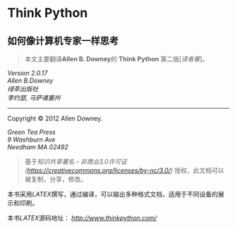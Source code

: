 # Think Python
##  如何像计算机专家一样思考

> 本文主要翻译**Allen B. Downey**的 **Think Python** 第二版[*译者著*]。

*Version 2.0.17*  
*Allen B.Downey*  
*绿茶出版社*  
*李约瑟, 马萨诸塞州*


------
Copyright © 2012 Allen Downey.

*Green Tea Press*  
*9 Washburn Ave*  
*Needham MA 02492*

> 基于*知识共享署名 - 非商业3.0许可证(https://creativecommons.org/licenses/by-nc/3.0/)* 授权，此文档可以被复制，分享，修改。

本书采用*LATEX*撰写，通过编译，可以输出多种格式文档，适用于不同设备的展示和印刷。

本书*LATEX*源码地址： *http://www.thinkpython.com/*

<!-- 
* 编辑： *Meghan Blanchette*
* 产品编辑： *Kristen Brown*
* 文字编辑： *Nan Reinhardt*
* 校对： *Amanda Kersey*
* 索引： *Allen Downey*
* 内容设计： *David Futato*
* 封面设计：*Karen Montgomery*
* 插图设计： *Rebecca Demarest*
* 第一版： *2012.08*
* 第二版： *2015.12* -->


